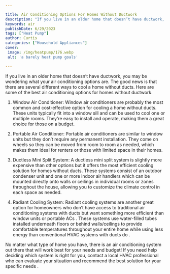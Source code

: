 ```yaml
---

title: Air Conditioning Options For Homes Without Ductwork
description: "If you live in an older home that doesn’t have ductwork, you may be wondering what your air conditioning options are. The good new...get more info"
keywords: air
publishDate: 6/29/2023
tags: ["Heat Pump"]
author: Curtis
categories: ["Household Appliances"]
cover: 
 image: /img/heatpump/176.webp
 alt: 'a barely heat pump goals'

---
```


If you live in an older home that doesn’t have ductwork, you may be wondering what your air conditioning options are. The good news is that there are several different ways to cool a home without ducts. Here are some of the best air conditioning options for homes without ductwork. 

1. Window Air Conditioner: Window air conditioners are probably the most common and cost-effective option for cooling a home without ducts. These units typically fit into a window sill and can be used to cool one or multiple rooms. They’re easy to install and operate, making them a great choice for those on a budget. 

2. Portable Air Conditioner: Portable air conditioners are similar to window units but they don’t require any permanent installation. They come on wheels so they can be moved from room to room as needed, which makes them ideal for renters or those with limited space in their homes. 

3. Ductless Mini Split System: A ductless mini split system is slightly more expensive than other options but it offers the most efficient cooling solution for homes without ducts. These systems consist of an outdoor condenser unit and one or more indoor air handlers which can be mounted directly onto walls or ceilings in individual rooms or zones throughout the house, allowing you to customize the climate control in each space as needed. 

4. Radiant Cooling System: Radiant cooling systems are another great option for homeowners who don’t have access to traditional air conditioning systems with ducts but want something more efficient than window units or portable ACs . These systems use water-filled tubes installed underneath floors or behind walls/ceilings to provide comfortable temperatures throughout your entire home while using less energy than conventional HVAC systems with ducts do . 

No matter what type of home you have, there is an air conditioning system out there that will work best for your needs and budget! If you need help deciding which system is right for you, contact a local HVAC professional who can evaluate your situation and recommend the best solution for your specific needs .
